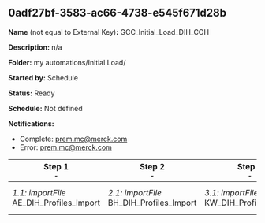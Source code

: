 ## 0adf27bf-3583-ac66-4738-e545f671d28b

**Name** (not equal to External Key)**:** GCC_Initial_Load_DIH_COH

**Description:** n/a

**Folder:** my automations/Initial Load/

**Started by:** Schedule

**Status:** Ready

**Schedule:** Not defined

**Notifications:**

* Complete: prem.mc@merck.com
* Error: prem.mc@merck.com

| Step 1<br>_<small>-</small>_ | Step 2<br>_<small>-</small>_ | Step 3<br>_<small>-</small>_ | Step 4<br>_<small>-</small>_ | Step 5<br>_<small>-</small>_ | Step 6<br>_<small>-</small>_ | Step 7<br>_<small>-</small>_ | Step 8<br>_<small>-</small>_ | Step 9<br>_<small>-</small>_ | Step 10<br>_<small>-</small>_ | Step 11<br>_<small>-</small>_ | Step 12<br>_<small>-</small>_ | Step 13<br>_<small>-</small>_ | Step 14<br>_<small>-</small>_ | Step 15<br>_<small>-</small>_ | Step 16<br>_<small>-</small>_ | Step 17<br>_<small>-</small>_ | Step 18<br>_<small>-</small>_ | Step 19<br>_<small>-</small>_ | Step 20<br>_<small>-</small>_ | Step 21<br>_<small>-</small>_ | Step 22<br>_<small>-</small>_ | Step 23<br>_<small>-</small>_ | Step 24<br>_<small>-</small>_ | Step 25<br>_<small>-</small>_ | Step 26<br>_<small>-</small>_ | Step 27<br>_<small>-</small>_ | Step 28<br>_<small>-</small>_ | Step 29<br>_<small>-</small>_ | Step 30<br>_<small>-</small>_ |
| --- | --- | --- | --- | --- | --- | --- | --- | --- | --- | --- | --- | --- | --- | --- | --- | --- | --- | --- | --- | --- | --- | --- | --- | --- | --- | --- | --- | --- | --- |
| _1.1: importFile_<br>AE_DIH_Profiles_Import | _2.1: importFile_<br>BH_DIH_Profiles_Import | _3.1: importFile_<br>KW_DIH_Profiles_Import | _4.1: importFile_<br>OM_DIH_Profiles_Import | _5.1: importFile_<br>QA_DIH_Profiles_Import | _6.1: importFile_<br>SA_DIH_Profiles_Import | _7.1: importFile_<br>AE_import_All_Subscribers | _8.1: importFile_<br>BH_All_Subscribers_Import | _9.1: importFile_<br>KW_All_Subscribers_Import | _10.1: importFile_<br>OM_All_Subscribers_Import | _11.1: importFile_<br>QA_All_Subscribers_Import | _12.1: importFile_<br>SA_All_Subscribers_Import_20200110 | _13.1: importFile_<br>AE_import_Publication_List_Commercial email communication | _14.1: importFile_<br>KW_Publication_Commercial | _15.1: importFile_<br>BH_Publication_Commercial | _16.1: importFile_<br>OM_Publication_Commercial | _17.1: importFile_<br>QA_Publication_Commercial | _18.1: importFile_<br>SA_Publication_List_5369_Import_20200110 | _19.1: importFile_<br>AE_import_Publication_List_Branded Communication (BC) | _20.1: importFile_<br>BH_Publication_Branded | _21.1: importFile_<br>KW_Publication_Branded | _22.1: importFile_<br>OM_Publication_Branded | _23.1: importFile_<br>QA_Publication_Branded | _24.1: importFile_<br>SA_Publication_List_5370_Import_20200110 | _25.1: importFile_<br>AE_import_Publication_List_Unbranded Communication (UC) | _26.1: importFile_<br>BH_Publication_Unbranded | _27.1: importFile_<br>KW_Publication_Unbranded | _28.1: importFile_<br>OM_Publication_Unbranded | _29.1: importFile_<br>QA_Publication_Unbranded | _30.1: importFile_<br>SA_Publication_List_5371_Import_20200110 |
